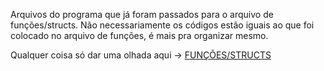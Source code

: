 Arquivos do programa que já foram passados para o arquivo de funções/structs.
Não necessariamente os códigos estão iguais ao que foi colocado no arquivo de funções, é mais pra organizar mesmo.

Qualquer coisa só dar uma olhada aqui -> [FUNÇÕES/STRUCTS](https://github.com/GDPdois/INZZ/blob/main/FUNCOES_STRUCTS.h)
